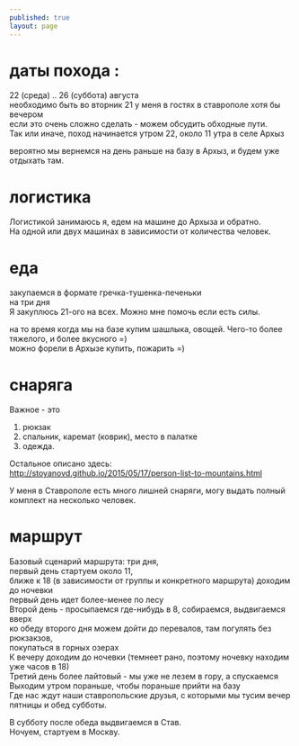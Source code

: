 ```yaml
---
published: true
layout: page
---
```

# даты похода :
22 (среда) .. 26 (суббота) августа  
необходимо быть во вторник 21 у меня в гостях в ставрополе хотя бы вечером  
если это очень сложно сделать - можем обсудить обходные пути.  
Так или иначе, поход начинается утром 22, около 11 утра в селе Архыз  

вероятно мы вернемся на день раньше на базу в Архыз, и будем уже отдыхать там.  


# логистика
Логистикой занимаюсь я, едем на машине до Архыза и обратно.  
На одной или двух машинах в зависимости от количества человек.  


# еда
закупаемся в формате гречка-тушенка-печеньки  
на три дня  
Я закуплюсь 21-ого на всех. Можно мне помочь если есть силы.  

на то время когда мы на базе купим шашлыка, овощей. Чего-то более тяжелого, и более вкусного =)  
можно форели в Архызе купить, пожарить =)  


# снаряга
Важное - это   
1. рюкзак
2. спальник, каремат (коврик), место в палатке  
3. одежда.  

Остальное описано здесь:  
http://stoyanovd.github.io/2015/05/17/person-list-to-mountains.html

У меня в Ставрополе есть много лишней снаряги, могу выдать полный комплект на несколько человек.  


# маршрут
Базовый сценарий маршрута: три дня,  
первый день стартуем около 11,  
ближе к 18 (в зависимости от группы и конкретного маршрута) доходим до ночевки  
первый день идет более-менее по лесу  
Второй день - просыпаемся где-нибудь в 8, собираемся, выдвигаемся вверх  
ко обеду второго дня можем дойти до перевалов, там погулять без рюкзакзов,  
покупаться в горных озерах  
К вечеру доходим до ночевки (темнеет рано, поэтому ночевку находим уже часов в 18)  
Третий день более лайтовый - мы уже не лезем в гору, а спускаемся  
Выходим утром пораньше, чтобы пораньше прийти на базу  
Где нас ждут наши ставропольские друзья, с которыми мы тусим вечер пятницы и обед субботы.  

В субботу после обеда выдвигаемся в Став.  
Ночуем, стартуем в Москву.
